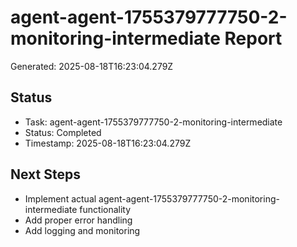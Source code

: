# agent-agent-1755379777750-2-monitoring-intermediate Report

Generated: 2025-08-18T16:23:04.279Z

## Status
- Task: agent-agent-1755379777750-2-monitoring-intermediate
- Status: Completed
- Timestamp: 2025-08-18T16:23:04.279Z

## Next Steps
- Implement actual agent-agent-1755379777750-2-monitoring-intermediate functionality
- Add proper error handling
- Add logging and monitoring
